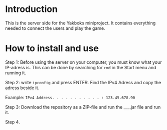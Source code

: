 # Introduction
This is the server side for the Yakboks miniproject. It contains everything needed to connect the users and play the game.

# How to install and use
Step 1: Before using the server on your computer, you must know what your IP-adress is.
This can be done by searching for ```cmd``` in the Start menu and running it.

Step 2: write ```ipconfig``` and press ENTER.
Find the IPv4 Adress and copy the adress beside it.

Example: ```IPv4 Address. . . . . . . . . . . : 123.45.678.90```
 
 
Step 3: Download the repository as a ZIP-file and run the ___.jar file and run it.

Step 4.
